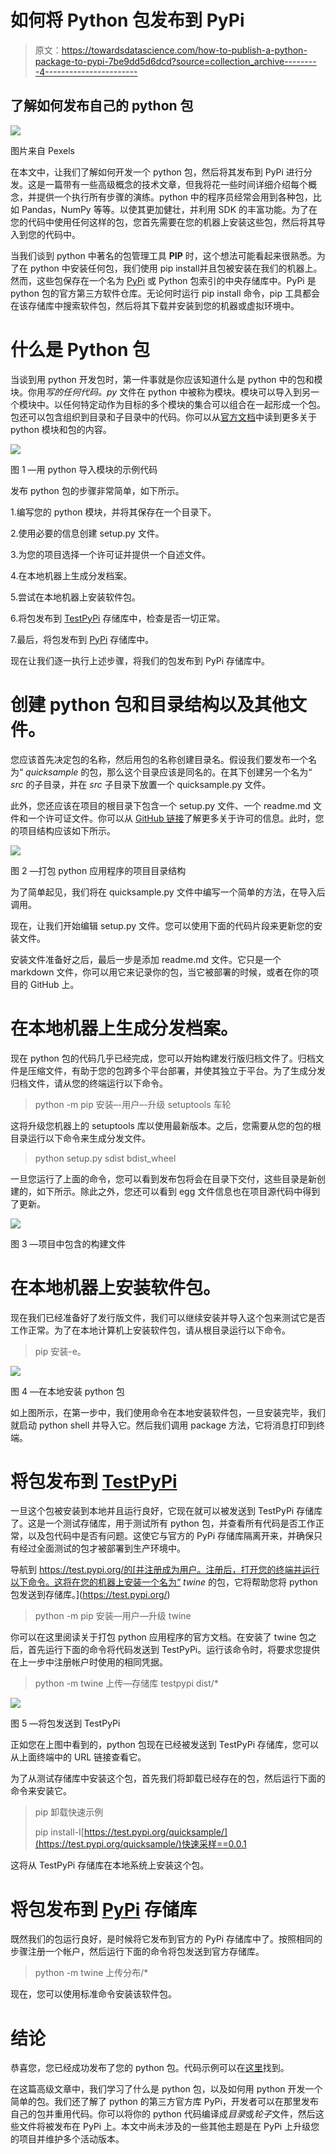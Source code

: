 # 如何将 Python 包发布到 PyPi

> 原文：<https://towardsdatascience.com/how-to-publish-a-python-package-to-pypi-7be9dd5d6dcd?source=collection_archive---------4----------------------->

## 了解如何发布自己的 python 包

![](img/145fe490bc34d248faeb5ca3899a42ef.png)

图片来自 Pexels

在本文中，让我们了解如何开发一个 python 包，然后将其发布到 PyPi 进行分发。这是一篇带有一些高级概念的技术文章，但我将花一些时间详细介绍每个概念，并提供一个执行所有步骤的演练。python 中的程序员经常会用到各种包，比如 Pandas，NumPy 等等。以使其更加健壮，并利用 SDK 的丰富功能。为了在您的代码中使用任何这样的包，您首先需要在您的机器上安装这些包，然后将其导入到您的代码中。

当我们谈到 python 中著名的包管理工具 **PIP** 时，这个想法可能看起来很熟悉。为了在 python 中安装任何包，我们使用 pip install<package _ name>并且包被安装在我们的机器上。然而，这些包保存在一个名为 [PyPi](https://pypi.org/) 或 Python 包索引的中央存储库中。PyPi 是 python 包的官方第三方软件仓库。无论何时运行 pip install 命令，pip 工具都会在该存储库中搜索软件包，然后将其下载并安装到您的机器或虚拟环境中。

# 什么是 Python 包

当谈到用 python 开发包时，第一件事就是你应该知道什么是 python 中的包和模块。你用*写的任何代码。py* 文件在 python 中被称为模块。模块可以导入到另一个模块中。以任何特定动作为目标的多个模块的集合可以组合在一起形成一个包。包还可以包含组织到目录和子目录中的代码。你可以从[官方文档](https://docs.python.org/3.8/distutils/introduction.html#general-python-terminology)中读到更多关于 python 模块和包的内容。

![](img/210ec7c31f020ce860e8b1a5b7e59f56.png)

图 1 —用 python 导入模块的示例代码

发布 python 包的步骤非常简单，如下所示。

1.编写您的 python 模块，并将其保存在一个目录下。

2.使用必要的信息创建 setup.py 文件。

3.为您的项目选择一个许可证并提供一个自述文件。

4.在本地机器上生成分发档案。

5.尝试在本地机器上安装软件包。

6.将包发布到 [TestPyPi](https://test.pypi.org/) 存储库中，检查是否一切正常。

7.最后，将包发布到 [PyPi](https://pypi.org/) 存储库中。

现在让我们逐一执行上述步骤，将我们的包发布到 PyPi 存储库中。

# 创建 python 包和目录结构以及其他文件。

您应该首先决定包的名称，然后用包的名称创建目录名。假设我们要发布一个名为“ *quicksample* 的包，那么这个目录应该是同名的。在其下创建另一个名为“ *src* 的子目录，并在 *src* 子目录下放置一个 quicksample.py 文件。

此外，您还应该在项目的根目录下包含一个 setup.py 文件、一个 readme.md 文件和一个许可证文件。你可以从 [GitHub 链接](https://docs.github.com/en/free-pro-team@latest/github/creating-cloning-and-archiving-repositories/licensing-a-repository)了解更多关于许可的信息。此时，您的项目结构应该如下所示。

![](img/cb79fb6df74cd94358e784d60d70d059.png)

图 2 —打包 python 应用程序的项目目录结构

为了简单起见，我们将在 quicksample.py 文件中编写一个简单的方法，在导入后调用。

现在，让我们开始编辑 setup.py 文件。您可以使用下面的代码片段来更新您的安装文件。

安装文件准备好之后，最后一步是添加 readme.md 文件。它只是一个 markdown 文件，你可以用它来记录你的包，当它被部署的时候，或者在你的项目的 GitHub 上。

# 在本地机器上生成分发档案。

现在 python 包的代码几乎已经完成，您可以开始构建发行版归档文件了。归档文件是压缩文件，有助于您的包跨多个平台部署，并使其独立于平台。为了生成分发归档文件，请从您的终端运行以下命令。

> python -m pip 安装–-用户–-升级 setuptools 车轮

这将升级您机器上的 setuptools 库以使用最新版本。之后，您需要从您的包的根目录运行以下命令来生成分发文件。

> python setup.py sdist bdist_wheel

一旦您运行了上面的命令，您可以看到发布包将会在目录下交付，这些目录是新创建的，如下所示。除此之外，您还可以看到 egg 文件信息也在项目源代码中得到了更新。

![](img/ae472613cebcc35bb93a1b0cdc0576e4.png)

图 3 —项目中包含的构建文件

# 在本地机器上安装软件包。

现在我们已经准备好了发行版文件，我们可以继续安装并导入这个包来测试它是否工作正常。为了在本地计算机上安装软件包，请从根目录运行以下命令。

> pip 安装-e。

![](img/83bc2acc56ead964fc378721f2a2a66a.png)

图 4 —在本地安装 python 包

如上图所示，在第一步中，我们使用命令在本地安装软件包，一旦安装完毕，我们就启动 python shell 并导入它。然后我们调用 package 方法，它将消息打印到终端。

# 将包发布到 [TestPyPi](https://test.pypi.org/)

一旦这个包被安装到本地并且运行良好，它现在就可以被发送到 TestPyPi 存储库了。这是一个测试存储库，用于测试所有 python 包，并查看所有代码是否工作正常，以及包代码中是否有问题。这使它与官方的 PyPi 存储库隔离开来，并确保只有经过全面测试的包才被部署到生产环境中。

导航到 https://test.pypi.org/的[并注册成为用户。注册后，打开您的终端并运行以下命令。这将在您的机器上安装一个名为“ *twine* 的包，它将帮助您将 python 包发送到存储库。](https://test.pypi.org/)

> python -m pip 安装—用户—升级 twine

你可以在这里阅读关于打包 python 应用程序的官方文档。在安装了 twine 包之后，首先运行下面的命令将代码发送到 TestPyPi。运行该命令时，将要求您提供在上一步中注册帐户时使用的相同凭据。

> python -m twine 上传—存储库 testpypi dist/*

![](img/830ea09abf2ee1fce948e401a49798ab.png)

图 5 —将包发送到 TestPyPi

正如您在上图中看到的，python 包现在已经被发送到 TestPyPi 存储库，您可以从上面终端中的 URL 链接查看它。

为了从测试存储库中安装这个包，首先我们将卸载已经存在的包，然后运行下面的命令来安装它。

> pip 卸载快速示例
> 
> pip install-I[https://test.pypi.org/quicksample/](https://test.pypi.org/quicksample/)快速采样==0.0.1

这将从 TestPyPi 存储库在本地系统上安装这个包。

# 将包发布到 [PyPi](https://pypi.org/) 存储库

既然我们的包运行良好，是时候将它发布到官方的 PyPi 存储库中了。按照相同的步骤注册一个帐户，然后运行下面的命令将包发送到官方存储库。

> python -m twine 上传分布/*

现在，您可以使用标准命令安装该软件包。

# 结论

恭喜您，您已经成功发布了您的 python 包。代码示例可以在[这里](https://github.com/aveek22/quicksample)找到。

在这篇高级文章中，我们学习了什么是 python 包，以及如何用 python 开发一个简单的包。我们还了解了 python 的第三方官方库 PyPi，开发者可以在那里发布自己的包并重用代码。你可以将你的 python 代码编译成*目录*或*轮子*文件，然后这些文件将被发布在 PyPi 上。本文中尚未涉及的一些其他主题是在 PyPi 上升级您的项目并维护多个活动版本。